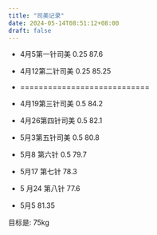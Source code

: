 ```yaml
---
title: "司美记录"
date: 2024-05-14T08:51:12+08:00
draft: false
---
```




* 4月5第一针司美 0.25 87.6
* 4月12第二针司美 0.25 85.25
* ============================

* 4月19第三针司美 0.5 84.2
* 4月26第四针司美 0.5 82.1
* 5月3第五针司美 0.5   80.8
* 5月8 第六针 0.5 79.7 
* 5月17 第七针 78.3
* 5 月24 第八针 77.6


* 5月5 81.35


目标是: 75kg
